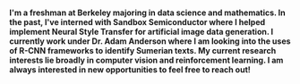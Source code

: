 #### I'm a freshman at Berkeley majoring in data science and mathematics. In the past, I've interned with Sandbox Semiconductor where I helped implement Neural Style Transfer for artificial image data generation. I currently work under Dr. Adam Anderson where I am looking into the uses of R-CNN frameworks to identify Sumerian texts. My current research interests lie broadly in computer vision and reinforcement learning. I am always interested in new opportunities to feel free to reach out!

